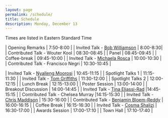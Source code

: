 ```yaml
---
layout: page
permalink: /schedule/
title: Schedule
description: Monday, December 13
---
```




Times are listed in Eastern Standard Time

| Opening Remarks                    | 7:50-8:00 |
| Invited Talk - [Bob Williamson](https://uni-tuebingen.de/en/research/core-research/cluster-of-excellence-machine-learning/research/research/cluster-research-groups/professorships/foundations-of-machine-learning-systems/)         | 8:00-8:30|
| Contributed Talk - Wouter Kool     | 08:30-08:45 |
| Panel                              | 08:45-09:45 |
| Coffee-break                       | 09:45-10:00 |
| Invited Talk - [Michaela Rosca](http://elarosca.net/)    | 10:00-10:30 |
| Contributed Talk - Francisco Negri    | 10:30-10:45 |

| Invited Talk - [Nyalleng Moorosi](https://twitter.com/nunuska?lang=en)                      | 10:45-11:15 | 
| Spotlight Talks 1 | 11:15-11:30 |
| Invited Talk - [Tom Griffiths](https://cocosci.princeton.edu/tom/index.php)                              | 11:30-12:00 |
| Spotlight Talks 2 | 12:00-12:15 |
| Lunch Break | 12:15-13:00 |
| Poster Session | 13:00-14:00 |
| Breakout Discussion | 14:00-14:45 |
| Invited Talk - [Tina Eliassi-Rad](http://eliassi.org/) |14:45-15:15 |
| Contributed Talk - Chelsea Murray |14:15-15:30 |
| Invited Talk - [Chris Maddison](http://www.cs.toronto.edu/~cmaddis/)         | 15:30-16:00 |
| Contributed Talk - [Benjamin Bloem-Reddy](https://www.stat.ubc.ca/~benbr/)      | 16:00-16:15 |
| Coffee Break                     | 16:15-16:30 |
| Invited Talk - [Cosma Shalizi](http://www.stat.cmu.edu/~cshalizi/)    | 16:30-17:00 |
| Awards Session | 17:00-17:10 |
| Town Hall | 17:10-17:40 |